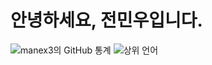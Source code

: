 # 안녕하세요, 전민우입니다.

![ manex3의 GitHub 통계 ](https://github-readme-stats.vercel.app/api?username=manex3&hide=contribs,prs)
![ 상위 언어 ](https://github-readme-stats.vercel.app/api/top-langs/?username=manex3)
